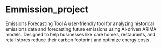# Emmission_project
Emissions Forecasting Tool A user-friendly tool for analyzing historical emissions data and forecasting future emissions using AI-driven ARIMA models. Designed to help businesses like care homes, restaurants, and retail stores reduce their carbon footprint and optimize energy costs
